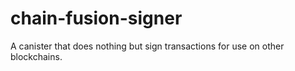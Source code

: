 # chain-fusion-signer
A canister that does nothing but sign transactions for use on other blockchains.
